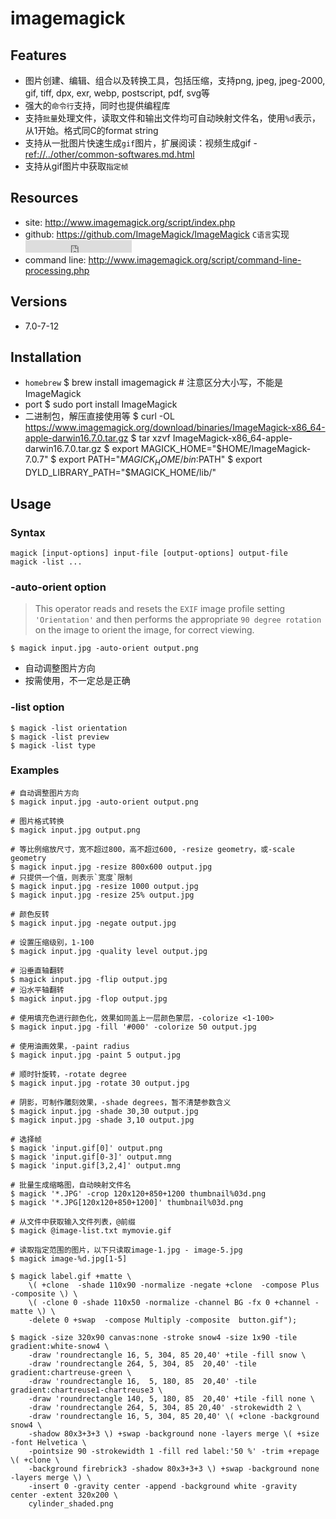 # imagemagick

## Features

* 图片创建、编辑、组合以及转换工具，包括压缩，支持png, jpeg, jpeg-2000, gif, tiff, dpx, exr, webp, postscript, pdf, svg等
* 强大的`命令行`支持，同时也提供编程库
* 支持`批量`处理文件，读取文件和输出文件均可自动映射文件名，使用`%d`表示，从1开始。格式同C的format string
* 支持从一批图片快速生成`gif`图片，扩展阅读：视频生成gif - <ref://../other/common-softwares.md.html>
* 支持从gif图片中获取`指定帧`


## Resources

* site: <http://www.imagemagick.org/script/index.php>
* github: <https://github.com/ImageMagick/ImageMagick> `C语言`实现 <iframe src="http://258i.com/gbtn.html?user=imageMagick&repo=imageMagick&type=star&count=true" frameborder="0" scrolling="0" width="170px" height="20px"></iframe>
* command line: <http://www.imagemagick.org/script/command-line-processing.php>


## Versions

* 7.0-7-12


## Installation

* `homebrew`
        $ brew install imagemagick        # 注意区分大小写，不能是ImageMagick
* port
        $ sudo port install ImageMagick
* 二进制包，解压直接使用等
        $ curl -OL https://www.imagemagick.org/download/binaries/ImageMagick-x86_64-apple-darwin16.7.0.tar.gz
        $ tar xzvf ImageMagick-x86_64-apple-darwin16.7.0.tar.gz 
        $ export MAGICK_HOME="$HOME/ImageMagick-7.0.7"
        $ export PATH="$MAGICK_HOME/bin:$PATH"
        $ export DYLD_LIBRARY_PATH="$MAGICK_HOME/lib/"

        
## Usage

### Syntax

    magick [input-options] input-file [output-options] output-file
    magick -list ...

### -auto-orient option

> This operator reads and resets the `EXIF` image profile setting `'Orientation'` and then performs the appropriate `90 degree rotation` on the image to orient the image, for correct viewing.

    $ magick input.jpg -auto-orient output.png

* 自动调整图片方向
* 按需使用，不一定总是正确


### -list option

    $ magick -list orientation
    $ magick -list preview
    $ magick -list type
    
### Examples

    # 自动调整图片方向
    $ magick input.jpg -auto-orient output.png

    # 图片格式转换
    $ magick input.jpg output.png

    # 等比例缩放尺寸，宽不超过800，高不超过600, -resize geometry，或-scale geometry
    $ magick input.jpg -resize 800x600 output.jpg
    # 只提供一个值，则表示`宽度`限制
    $ magick input.jpg -resize 1000 output.jpg
    $ magick input.jpg -resize 25% output.jpg

    # 颜色反转
    $ magick input.jpg -negate output.jpg

    # 设置压缩级别，1-100
    $ magick input.jpg -quality level output.jpg

    # 沿垂直轴翻转
    $ magick input.jpg -flip output.jpg
    # 沿水平轴翻转
    $ magick input.jpg -flop output.jpg

    # 使用填充色进行颜色化，效果如同盖上一层颜色蒙层，-colorize <1-100>
    $ magick input.jpg -fill '#000' -colorize 50 output.jpg

    # 使用油画效果，-paint radius
    $ magick input.jpg -paint 5 output.jpg

    # 顺时针旋转，-rotate degree 
    $ magick input.jpg -rotate 30 output.jpg

    # 阴影，可制作雕刻效果，-shade degrees，暂不清楚参数含义
    $ magick input.jpg -shade 30,30 output.jpg
    $ magick input.jpg -shade 3,10 output.jpg

    # 选择帧
    $ magick 'input.gif[0]' output.png
    $ magick 'input.gif[0-3]' output.mng
    $ magick 'input.gif[3,2,4]' output.mng

    # 批量生成缩略图，自动映射文件名
    $ magick '*.JPG' -crop 120x120+850+1200 thumbnail%03d.png
    $ magick '*.JPG[120x120+850+1200]' thumbnail%03d.png

    # 从文件中获取输入文件列表，@前缀
    $ magick @image-list.txt mymovie.gif

    # 读取指定范围的图片，以下只读取image-1.jpg - image-5.jpg
    $ magick image-%d.jpg[1-5]

    $ magick label.gif +matte \
        \( +clone  -shade 110x90 -normalize -negate +clone  -compose Plus -composite \) \
        \( -clone 0 -shade 110x50 -normalize -channel BG -fx 0 +channel -matte \) \
        -delete 0 +swap  -compose Multiply -composite  button.gif");

    $ magick -size 320x90 canvas:none -stroke snow4 -size 1x90 -tile gradient:white-snow4 \
        -draw 'roundrectangle 16, 5, 304, 85 20,40' +tile -fill snow \
        -draw 'roundrectangle 264, 5, 304, 85  20,40' -tile gradient:chartreuse-green \
        -draw 'roundrectangle 16,  5, 180, 85  20,40' -tile gradient:chartreuse1-chartreuse3 \
        -draw 'roundrectangle 140, 5, 180, 85  20,40' +tile -fill none \
        -draw 'roundrectangle 264, 5, 304, 85 20,40' -strokewidth 2 \
        -draw 'roundrectangle 16, 5, 304, 85 20,40' \( +clone -background snow4 \
        -shadow 80x3+3+3 \) +swap -background none -layers merge \( +size -font Helvetica \
        -pointsize 90 -strokewidth 1 -fill red label:'50 %' -trim +repage \( +clone \
        -background firebrick3 -shadow 80x3+3+3 \) +swap -background none -layers merge \) \
        -insert 0 -gravity center -append -background white -gravity center -extent 320x200 \
        cylinder_shaded.png 
